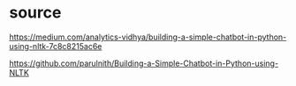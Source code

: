 # source

https://medium.com/analytics-vidhya/building-a-simple-chatbot-in-python-using-nltk-7c8c8215ac6e

https://github.com/parulnith/Building-a-Simple-Chatbot-in-Python-using-NLTK
